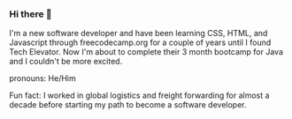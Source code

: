 ### Hi there 👋

I'm a new software developer and have been learning CSS, HTML, and Javascript through freecodecamp.org for a couple of years until I found Tech Elevator. Now I'm about to complete their 3 month bootcamp for Java and I couldn't be more excited.

pronouns: He/Him

Fun fact: I worked in global logistics and freight forwarding for almost a decade before starting my path to become a software developer.

<!--
**WEBCR8TOR/WEBCR8TOR** is a ✨ _special_ ✨ repository because its `README.md` (this file) appears on your GitHub profile.

Here are some ideas to get you started:

- 🔭 I’m currently working on ...
- 🌱 I’m currently learning ...
- 👯 I’m looking to collaborate on ...
- 🤔 I’m looking for help with ...
- 💬 Ask me about ...
- 📫 How to reach me: ...
- 😄 Pronouns: ...
- ⚡ Fun fact: ...
-->
